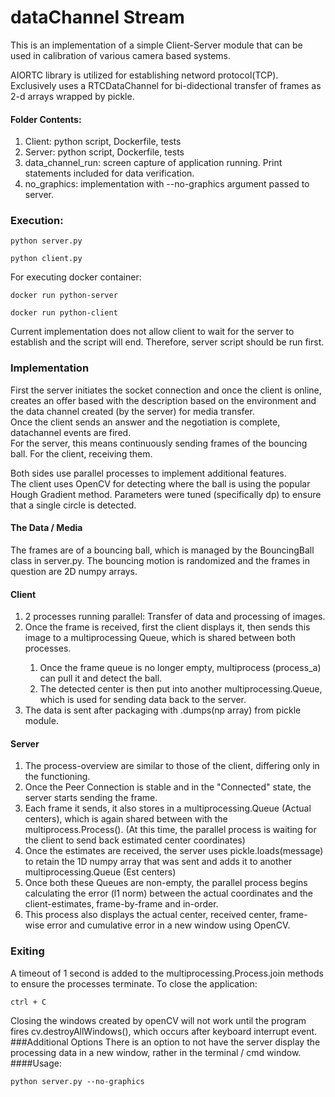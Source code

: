 dataChannel Stream
===

This is an implementation of a simple Client-Server module that can be used in calibration of various camera based systems.

AIORTC library is utilized for establishing netword protocol(TCP). Exclusively uses a RTCDataChannel for bi-didectional transfer of frames as 2-d arrays wrapped by pickle.


#### Folder Contents:

<ol> 
<li>Client: python script, Dockerfile, tests</li>
<li>Server: python script, Dockerfile, tests</li>
<li>data_channel_run: screen capture of application running. Print statements
included for data verification.</li>
<li>no_graphics: implementation with --no-graphics argument passed to server.</li>
</ol>

### Execution:
```
python server.py
```
```
python client.py
```
For executing docker container:

```
docker run python-server
```
```
docker run python-client
```

Current implementation does not allow client to wait for the server to establish and the script will end.
Therefore, server script should be run first.

### Implementation
First the server initiates the socket connection and once the client
is online, creates an offer based with the description based on the environment and the
data channel created (by the server) for media transfer.\
Once the client sends an answer and the negotiation is complete, datachannel events are
fired.\
For the server, this means continuously sending frames of the bouncing ball.
For the client, receiving them.

Both sides use parallel processes to implement additional features.\
The client uses OpenCV for 
detecting where the ball is using the popular Hough Gradient method. 
Parameters were tuned (specifically dp) to ensure that a single circle is detected.

#### The Data / Media
<p>The frames are of a bouncing ball, which is managed by the BouncingBall class in server.py. 
The bouncing motion is randomized and the frames in question are 2D numpy arrays.</p>

#### Client
<ol>
<li>2 processes running parallel: Transfer of data and processing of images.</li>
<li>Once the frame is received, first the client displays it, then sends this image to a multiprocessing Queue, which is shared between
both processes.</li>
        <ol>
<li>Once the frame queue is no longer empty, multiprocess (process_a) can pull it and detect the ball.</li>
<li>The detected center is then put into another multiprocessing.Queue, which is used for sending data
back to the server.</li></ol>
<li> The data is sent after packaging with .dumps(np array) from pickle module.</li>
</ol>

#### Server
<ol>
<li>The process-overview are similar to those of the client, differing only in the functioning.</li>
<li>Once the Peer Connection is stable and in the "Connected" state, the server starts sending the frame.</li>
<li>Each frame it sends, it also stores in a multiprocessing.Queue (Actual centers), which is again shared between 
with the multiprocess.Process(). (At this time, the parallel process is waiting
for the client to send back estimated center coordinates)</li>
<li>Once the estimates are received, the server uses pickle.loads(message) to retain the 1D numpy array that was sent
and adds it to another multiprocessing.Queue (Est centers)</li>
<li>Once both these Queues are non-empty, the parallel process begins calculating the error (l1 norm)
between the actual coordinates and the client-estimates, frame-by-frame and in-order.</li>
<li>This process also displays the actual center, received center, frame-wise error and cumulative error
in a new window using OpenCV.</li>
</ol>

### Exiting
A timeout of 1 second is added to the multiprocessing.Process.join methods to ensure the processes terminate.
To close the application:
```
ctrl + C
```
Closing the windows created by openCV will not work until the program fires cv.destroyAllWindows(), 
which occurs after keyboard interrupt event.
###Additional Options
There is an option to not have the server display the processing data in a new window,
rather in the terminal / cmd window.
####Usage:
```
python server.py --no-graphics
```






